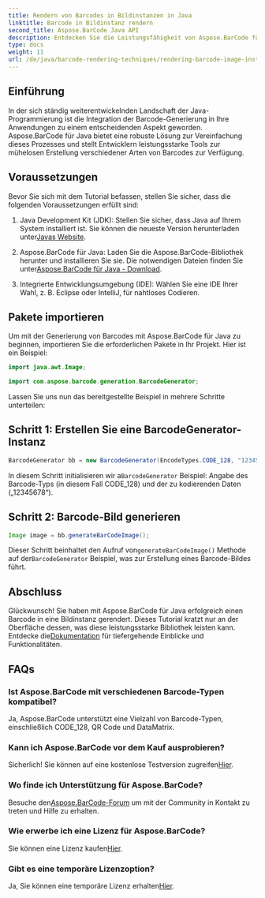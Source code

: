 ```yaml
---
title: Rendern von Barcodes in Bildinstanzen in Java
linktitle: Barcode in Bildinstanz rendern
second_title: Aspose.BarCode Java API
description: Entdecken Sie die Leistungsfähigkeit von Aspose.BarCode für Java! Generieren Sie mit dieser robusten Bibliothek mühelos Barcodes verschiedener Typen.
type: docs
weight: 11
url: /de/java/barcode-rendering-techniques/rendering-barcode-image-instance/
---
```


## Einführung

In der sich ständig weiterentwickelnden Landschaft der Java-Programmierung ist die Integration der Barcode-Generierung in Ihre Anwendungen zu einem entscheidenden Aspekt geworden. Aspose.BarCode für Java bietet eine robuste Lösung zur Vereinfachung dieses Prozesses und stellt Entwicklern leistungsstarke Tools zur mühelosen Erstellung verschiedener Arten von Barcodes zur Verfügung.

## Voraussetzungen

Bevor Sie sich mit dem Tutorial befassen, stellen Sie sicher, dass die folgenden Voraussetzungen erfüllt sind:

1.  Java Development Kit (JDK): Stellen Sie sicher, dass Java auf Ihrem System installiert ist. Sie können die neueste Version herunterladen unter[Javas Website](https://www.oracle.com/java/technologies/javase-downloads.html).

2.  Aspose.BarCode für Java: Laden Sie die Aspose.BarCode-Bibliothek herunter und installieren Sie sie. Die notwendigen Dateien finden Sie unter[Aspose.BarCode für Java - Download](https://releases.aspose.com/barcode/java/).

3. Integrierte Entwicklungsumgebung (IDE): Wählen Sie eine IDE Ihrer Wahl, z. B. Eclipse oder IntelliJ, für nahtloses Codieren.

## Pakete importieren

Um mit der Generierung von Barcodes mit Aspose.BarCode für Java zu beginnen, importieren Sie die erforderlichen Pakete in Ihr Projekt. Hier ist ein Beispiel:

```java
import java.awt.Image;

import com.aspose.barcode.generation.BarcodeGenerator;
```

Lassen Sie uns nun das bereitgestellte Beispiel in mehrere Schritte unterteilen:

## Schritt 1: Erstellen Sie eine BarcodeGenerator-Instanz

```java
BarcodeGenerator bb = new BarcodeGenerator(EncodeTypes.CODE_128, "12345678");
```

 In diesem Schritt initialisieren wir a`BarcodeGenerator` Beispiel: Angabe des Barcode-Typs (in diesem Fall CODE_128) und der zu kodierenden Daten („12345678“).

## Schritt 2: Barcode-Bild generieren

```java
Image image = bb.generateBarCodeImage();
```

 Dieser Schritt beinhaltet den Aufruf von`generateBarCodeImage()` Methode auf der`BarcodeGenerator` Beispiel, was zur Erstellung eines Barcode-Bildes führt.

## Abschluss

 Glückwunsch! Sie haben mit Aspose.BarCode für Java erfolgreich einen Barcode in eine Bildinstanz gerendert. Dieses Tutorial kratzt nur an der Oberfläche dessen, was diese leistungsstarke Bibliothek leisten kann. Entdecke die[Dokumentation](https://reference.aspose.com/barcode/java/) für tiefergehende Einblicke und Funktionalitäten.

## FAQs

### Ist Aspose.BarCode mit verschiedenen Barcode-Typen kompatibel?
Ja, Aspose.BarCode unterstützt eine Vielzahl von Barcode-Typen, einschließlich CODE_128, QR Code und DataMatrix.

### Kann ich Aspose.BarCode vor dem Kauf ausprobieren?
 Sicherlich! Sie können auf eine kostenlose Testversion zugreifen[Hier](https://releases.aspose.com/).

### Wo finde ich Unterstützung für Aspose.BarCode?
 Besuche den[Aspose.BarCode-Forum](https://forum.aspose.com/c/barcode/13) um mit der Community in Kontakt zu treten und Hilfe zu erhalten.

### Wie erwerbe ich eine Lizenz für Aspose.BarCode?
 Sie können eine Lizenz kaufen[Hier](https://purchase.aspose.com/buy).

### Gibt es eine temporäre Lizenzoption?
 Ja, Sie können eine temporäre Lizenz erhalten[Hier](https://purchase.aspose.com/temporary-license/).
